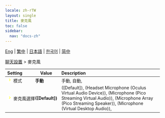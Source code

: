 ```yaml
---
locale: zh-rTW
layout: single
title: 麥克風
toc: false
sidebar:
  nav: "docs-zh"
---
```

[Eng](/dancexr/menu/2025.4/chat/microphone) | [繁中](/tw/dancexr/menu/2025.4/chat/microphone) | [日本語](/jp/dancexr/menu/2025.4/chat/microphone) | [한국어](/kr/dancexr/menu/2025.4/chat/microphone) | [简中](/zh/dancexr/menu/2025.4/chat/microphone)

[聊天設置](../menu#聊天設置) > 麥克風



| Setting | Value | Description |
| :--- | --- | :--- |
|<nobr> ![chevron icon](/images/icon/ic_chevron.png)  模式</nobr>| **手動** | 手動, 自動,  |
|<nobr> ![chevron icon](/images/icon/ic_chevron.png)  麥克風選擇</nobr>| **([Default])** | ([Default]), (Headset Microphone (Oculus Virtual Audio Device)), (Microphone (Pico Streaming Virtual Audio)), (Microphone Array (Pico Streaming Speaker)), (Microphone (Virtual Desktop Audio)),  |
